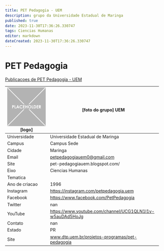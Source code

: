 ```yaml
---
title: PET Pedagogia - UEM
description: grupo da Universidade Estadual de Maringa
published: true
date: 2023-11-30T17:36:26.330747
tags: Ciencias Humanas
editor: markdown
dateCreated: 2023-11-30T17:36:26.330747
---
```


# PET Pedagogia

[Publicacoes de PET Pedagogia - UEM](/atividade/193PETPedagogiaUEM/feed.md)

| ![placeholder.png](/placeholder.png) [logo] | [foto do grupo] UEM         |
| ------------------------------------------- | ------------------------------------------------- |
| Universidade                                | Universidade Estadual de Maringa      |
| Campus                                      | Campus Sede            |
| Cidade                                      | Maringa             |
| Email                                       | petpedagogiauem0@gmail.com             |
| Site                                        | pet-pedagogiauem.blogspot.com/              |
| Eixo                                        | Ciencias Humanas              |
| Tematica                                    |           |
| Ano de criacao                              | 1996        |
| Instagram                                   | https://instagram.com/petpedagogia.uem         |
| Facebook                                    | https://www.facebook.com/PetPedagogia          |
| Twitter                                     | nan           |
| YouTube                                     | https://www.youtube.com/channel/UCG1QLN1l1v-w5auDAd5HoJg           |
| Contato                                     | nan         |
| Estado                                      |  PR            |
| Site                                        | www.dtp.uem.br/projetos-programas/pet-pedagogia |
